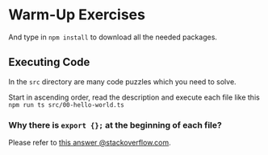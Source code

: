 # Warm-Up Exercises

And type in `npm install` to download all the needed packages.

## Executing Code

In the `src` directory are many code puzzles which you need to solve.

Start in ascending order, read the description and execute each file like this `npm run ts src/00-hello-world.ts`

### Why there is `export {};` at the beginning of each file?

Please refer to [this answer @stackoverflow.com](https://stackoverflow.com/questions/40900791/cannot-redeclare-block-scoped-variable-in-unrelated-files).
